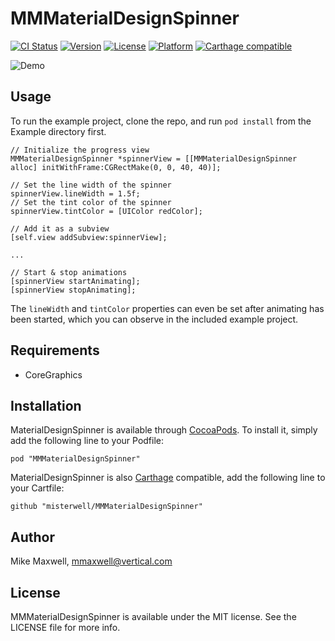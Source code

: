 # MMMaterialDesignSpinner

[![CI Status](http://img.shields.io/travis/misterwell/MMMaterialDesignSpinner.svg?style=flat)](https://travis-ci.org/misterwell/MMMaterialDesignSpinner)
[![Version](https://img.shields.io/cocoapods/v/MMMaterialDesignSpinner.svg?style=flat)](http://cocoadocs.org/docsets/MMMaterialDesignSpinner)
[![License](https://img.shields.io/cocoapods/l/MMMaterialDesignSpinner.svg?style=flat)](http://cocoadocs.org/docsets/MMMaterialDesignSpinner)
[![Platform](https://img.shields.io/cocoapods/p/MMMaterialDesignSpinner.svg?style=flat)](http://cocoadocs.org/docsets/MMMaterialDesignSpinner)
[![Carthage compatible](https://img.shields.io/badge/Carthage-compatible-4BC51D.svg?style=flat)](https://github.com/Carthage/Carthage)

![Demo](https://raw.githubusercontent.com/misterwell/MMMaterialDesignSpinner/master/Demo.gif "Pod Demo")

## Usage

To run the example project, clone the repo, and run `pod install` from the Example directory first.

``` objc
// Initialize the progress view
MMMaterialDesignSpinner *spinnerView = [[MMMaterialDesignSpinner alloc] initWithFrame:CGRectMake(0, 0, 40, 40)];

// Set the line width of the spinner
spinnerView.lineWidth = 1.5f;
// Set the tint color of the spinner
spinnerView.tintColor = [UIColor redColor];

// Add it as a subview
[self.view addSubview:spinnerView];

...

// Start & stop animations
[spinnerView startAnimating];
[spinnerView stopAnimating];
```

The `lineWidth` and `tintColor` properties can even be set after animating has been started, which you can observe in the included example project.

## Requirements
* CoreGraphics

## Installation

MaterialDesignSpinner is available through [CocoaPods](http://cocoapods.org). To install
it, simply add the following line to your Podfile:

    pod "MMMaterialDesignSpinner"

MaterialDesignSpinner is also [Carthage](https://github.com/Carthage/Carthage) compatible, add the following line to your Cartfile:

    github "misterwell/MMMaterialDesignSpinner"

## Author

Mike Maxwell, mmaxwell@vertical.com

## License

MMMaterialDesignSpinner is available under the MIT license. See the LICENSE file for more info.


